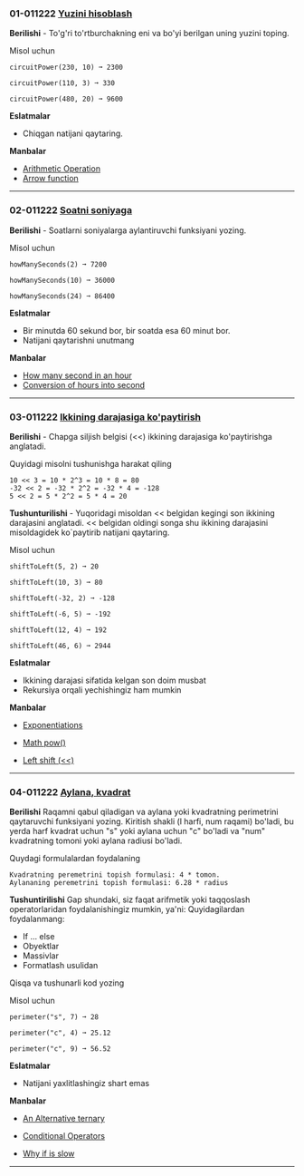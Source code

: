 ### 01-011222 [Yuzini hisoblash](https://edabit.com/challenge/wAdE9te55cowBLcPs)

**Berilishi**  - To'g'ri to'rtburchakning eni va bo'yi berilgan uning yuzini toping.

Misol uchun

```
circuitPower(230, 10) ➞ 2300

circuitPower(110, 3) ➞ 330

circuitPower(480, 20) ➞ 9600
```

**Eslatmalar**

- Chiqgan natijani qaytaring.

**Manbalar**
- [Arithmetic Operation](https://www.w3schools.com/js/js_arithmetic.asp)
- [Arrow function](https://www.w3schools.com/js/js_arrow_function.asp)
____

### 02-011222 [Soatni soniyaga](https://edabit.com/challenge/6AnQqiEjkJdZrWhPS)
**Berilishi** - Soatlarni soniyalarga aylantiruvchi funksiyani yozing.

Misol uchun

```
howManySeconds(2) ➞ 7200

howManySeconds(10) ➞ 36000

howManySeconds(24) ➞ 86400
```

**Eslatmalar**

- Bir minutda 60 sekund bor, bir soatda esa 60 minut bor.
- Natijani qaytarishni unutmang

**Manbalar**

- [How many second in an hour](https://www.rapidtables.com/calc/time/seconds-in-hour.html) 
- [Conversion of hours into second](https://www.math-only-math.com/conversion-of-hours-into-seconds.html)

____

### 03-011222 [Ikkining darajasiga ko'paytirish](https://edabit.com/challenge/pB6CF3rFBi8ykJ3Br)

**Berilishi** - Chapga siljish belgisi (<<) ikkining darajasiga ko'paytirishga anglatadi. 

 Quyidagi misolni tushunishga harakat qiling

```
10 << 3 = 10 * 2^3 = 10 * 8 = 80
-32 << 2 = -32 * 2^2 = -32 * 4 = -128
5 << 2 = 5 * 2^2 = 5 * 4 = 20
```
**Tushunturilishi** - Yuqoridagi misoldan << belgidan kegingi son ikkining darajasini anglatadi. << belgidan oldingi songa shu ikkining darajasini misoldagidek ko`paytirib natijani qaytaring.

Misol uchun 

```
shiftToLeft(5, 2) ➞ 20

shiftToLeft(10, 3) ➞ 80

shiftToLeft(-32, 2) ➞ -128

shiftToLeft(-6, 5) ➞ -192

shiftToLeft(12, 4) ➞ 192

shiftToLeft(46, 6) ➞ 2944
```

**Eslatmalar**
- Ikkining darajasi sifatida kelgan son doim musbat
- Rekursiya orqali yechishingiz ham mumkin

**Manbalar**

- [Exponentiations](https://developer.mozilla.org/en-US/docs/Web/JavaScript/Reference/Operators/Exponentiation#:~:text=The%20exponentiation%20operator%20(%20**%20)%20returns,also%20accepts%20BigInts%20as%20operands)

- [Math pow()](https://developer.mozilla.org/en-US/docs/Web/JavaScript/Reference/Global_Objects/Math/pow#:~:text=The%20Math.-,pow()%20function%20returns%20the%20base%20to%20the%20exponent%20power,always%20use%20it%20as%20Math.&text=If%20the%20base%20is%20negative,integer%2C%20the%20result%20is%20NaN.) 

- [Left shift (<<)](https://developer.mozilla.org/en-US/docs/Web/JavaScript/Reference/Operators/Left_shift)

_____

### 04-011222 [Aylana, kvadrat](https://edabit.com/challenge/WEvqZTFcHeYzFn74c)

**Berilishi** Raqamni qabul qiladigan va aylana yoki kvadratning perimetrini qaytaruvchi funksiyani yozing. Kiritish shakli (l harfi, num raqami) bo'ladi, bu yerda harf kvadrat uchun "s" yoki aylana uchun "c" bo'ladi va "num" kvadratning tomoni yoki aylana radiusi bo'ladi.

Quydagi formulalardan foydalaning

```
Kvadratning peremetrini topish formulasi: 4 * tomon.
Aylananing peremetrini topish formulasi: 6.28 * radius
```

**Tushuntirilishi** Gap shundaki, siz faqat arifmetik yoki taqqoslash operatorlaridan foydalanishingiz mumkin, ya'ni:
Quyidagilardan foydalanmang:

- If ... else
- Obyektlar
- Massivlar
- Formatlash usulidan

 Qisqa va tushunarli kod yozing

Misol uchun 

```
perimeter("s", 7) ➞ 28

perimeter("c", 4) ➞ 25.12

perimeter("c", 9) ➞ 56.52

```

**Eslatmalar**
- Natijani yaxlitlashingiz shart emas

**Manbalar**

- [An Alternative ternary](https://dev.to/samholmes/an-alternative-to-ternary-5cei#:~:text=The%20alternative%20to%20the%20ternary,the%20%26%26%20(AND)%20operation.&text=Because%20the%20AND%20operator%20will,part%20of%20the%20ternary%20operator.&text=This%20means%20that%20we%20can,conditional%20concern%20to%20two%20concerns.)

- [Conditional Operators](https://developer.mozilla.org/en-US/docs/Web/JavaScript/Reference/Operators/Conditional_Operator) 

- [Why if is slow](https://www.youtube.com/watch?time_continue=252&v=bVJ-mWWL7cE&feature=emb_logo&ab_channel=What%27saCreel%3F)

_______________________________________________________________
